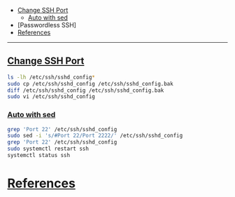 - [Change SSH Port](#change-ssh-port)
    - [Auto with sed](#auto-with-sed)
- [Passwordless SSH]
- [References](#references)

-------------------------------------------

## [Change SSH Port](#change-ssh-port-1)
```sh
ls -lh /etc/ssh/sshd_config*
sudo cp /etc/ssh/sshd_config /etc/ssh/sshd_config.bak
diff /etc/ssh/sshd_config /etc/ssh/sshd_config.bak
sudo vi /etc/ssh/sshd_config
```

### [Auto with sed](#auto-with-sed-1)
```sh
grep 'Port 22' /etc/ssh/sshd_config
sudo sed -i 's/#Port 22/Port 2222/' /etc/ssh/sshd_config
grep 'Port 22' /etc/ssh/sshd_config
sudo systemctl restart ssh
systemctl status ssh
```



# [References](#references-1)

